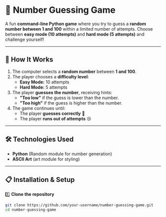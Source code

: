 # 🎯 **Number Guessing Game**  

A fun **command-line Python game** where you try to guess a **random number between 1 and 100** within a limited number of attempts. Choose between **easy mode (10 attempts)** and **hard mode (5 attempts)** and challenge yourself!  

---

## 🚀 **How It Works**
1. The computer selects a **random number** between **1 and 100**.  
2. The player chooses a **difficulty level**:  
   - **Easy Mode:** 10 attempts  
   - **Hard Mode:** 5 attempts  
3. The player **guesses the number**, receiving hints:  
   - **"Too low"** if the guess is lower than the number.  
   - **"Too high"** if the guess is higher than the number.  
4. The game continues until:  
   - The player **guesses correctly** 🎉  
   - The player **runs out of attempts** 😢  

---

## 🛠️ **Technologies Used**
- **Python** (Random module for number generation)  
- **ASCII Art** (art module for styling)  

---

## 📋 **Installation & Setup**
1️⃣ **Clone the repository**  
```sh
git clone https://github.com/your-username/number-guessing-game.git
cd number-guessing-game
